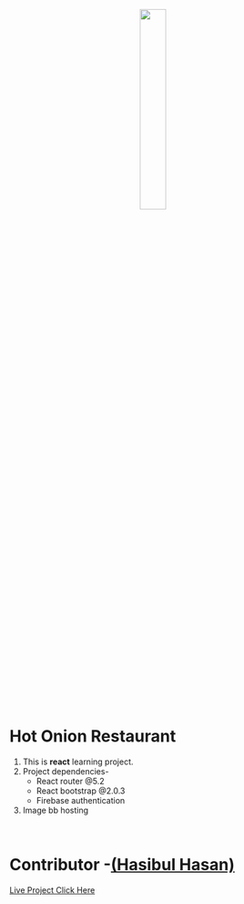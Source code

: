 <p align="center">
<img width="30%" src="https://i.ibb.co/VxhbWPX/logo-light.png">
</p><br/><br/>

# Hot Onion Restaurant
1.  This is **react** learning project.
2.  Project dependencies-
    -   React router @5.2
    -   React bootstrap @2.0.3
    -   Firebase authentication
3.  Image bb hosting


<br/>

# Contributor -[(Hasibul Hasan)](https://hasibul-hasan.netlify.app/)

[Live Project Click Here](https://hasibul-hasan.netlify.app/)
